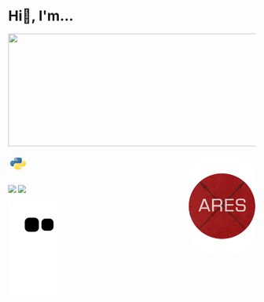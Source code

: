 # Hi👋, I'm...
  <img height="230" width="870" src="https://www.name-doctor.com/nomi.png/2572.png"/>

<div align="center">
  <a href="https://github.com/iamaresxx">
</div>
<div style="display: inline_block"><br>
  <img align="center" alt="ares-Python" height="30" width="40" src="https://raw.githubusercontent.com/devicons/devicon/master/icons/python/python-original.svg">
  <img align="right" alt="ares-pic" height="200" style="border-radius:50px;" src="https://github.com/iamaresxx/iamaresxx/blob/main/ares.png">
</div>
  
  ##
 
<div> 
  <!--<a href="https://github.com/iamaresxx" target="_blank"><img src="https://img.shields.io/badge/YouTube-FF0000?style=for-the-badge&logo=youtube&logoColor=white" target="_blank"></a> -->
  <a href="https://github.com/iamaresxx" target="_blank"><img src="https://img.shields.io/badge/-Instagram-%23E4405F?style=for-the-badge&logo=instagram&logoColor=white" target="_blank"></a>
 	<!--<a href="https://github.com/iamaresxx" target="_blank"><img src="https://img.shields.io/badge/Twitch-9146FF?style=for-the-badge&logo=twitch&logoColor=white" target="_blank"></a> -->
 <a href="https://discord.gg/hack4u" target="_blank"><img src="https://img.shields.io/badge/Discord-7289DA?style=for-the-badge&logo=discord&logoColor=white" target="_blank"></a> 
  <!--<a href = "mailto:contatorafaballerini@gmail.com"><img src="https://img.shields.io/badge/-Gmail-%23333?style=for-the-badge&logo=gmail&logoColor=white" target="_blank"></a>
  <a href="https://www.linkedin.com/in/rafaella-ballerini-45875016a" target="_blank"><img src="https://img.shields.io/badge/-LinkedIn-%230077B5?style=for-the-badge&logo=linkedin&logoColor=white" target="_blank"></a> -->
 
  ![Snake animation](https://github.com/rafaballerini/rafaballerini/blob/output/github-contribution-grid-snake.svg)
 
</div>
